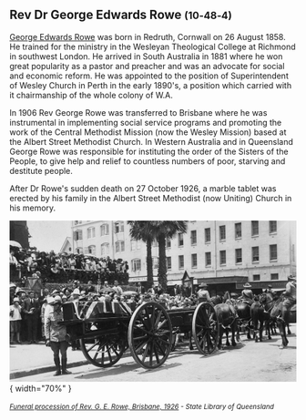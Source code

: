## Rev Dr George Edwards Rowe <small>(10‑48‑4)</small>

[George Edwards Rowe](https://vwma.org.au/explore/people/310401) was born in Redruth, Cornwall on 26 August 1858. He trained for the ministry in the Wesleyan Theological College at Richmond in southwest London. He arrived in South Australia in 1881 where he won great popularity as a pastor and preacher and was an advocate for social and economic reform. He was appointed to the position of Superintendent of Wesley Church in Perth in the early 1890's, a position which carried with it chairmanship of the whole colony of W.A. 

In 1906 Rev George Rowe was transferred to Brisbane where he was instrumental in implementing social service programs and promoting the work of the Central Methodist Mission (now the Wesley Mission) based at the Albert Street Methodist Church. In Western Australia and in Queensland George Rowe was responsible for instituting the order of the Sisters of the People, to give help and relief to countless numbers of poor, starving and destitute people. 

After Dr Rowe's sudden death on 27 October 1926, a marble tablet was erected by his family in the Albert Street Methodist (now Uniting) Church in his memory.

![Funeral procession of Rev. G. E. Rowe, Brisbane, 1926](../assets/george-rowe-funeral-procession-1926.jpg){ width="70%" } 

*<small>[Funeral procession of Rev. G. E. Rowe, Brisbane, 1926](http://onesearch.slq.qld.gov.au/permalink/f/1upgmng/slq_alma21218456030002061) - State Library of Queensland </small>*

